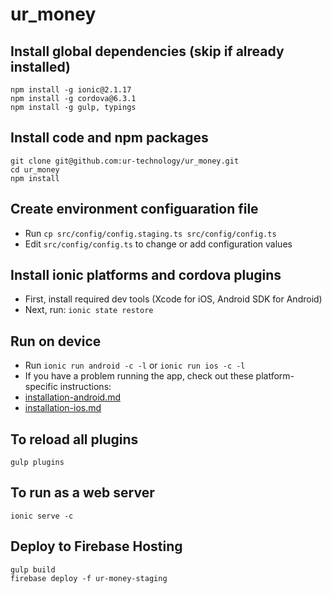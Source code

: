 # ur_money

## Install global dependencies (skip if already installed)
```script
npm install -g ionic@2.1.17
npm install -g cordova@6.3.1
npm install -g gulp, typings
```

## Install code and npm packages
```script
git clone git@github.com:ur-technology/ur_money.git
cd ur_money
npm install
```

## Create environment configuaration file
* Run `cp src/config/config.staging.ts src/config/config.ts`
* Edit `src/config/config.ts` to change or add configuration values

## Install ionic platforms and cordova plugins
* First, install required dev tools (Xcode for iOS, Android SDK for Android)
* Next, run: `ionic state restore`

## Run on device
* Run `ionic run android -c -l` or `ionic run ios -c -l`
* If you have a problem running the app, check out these platform-specific instructions:
* [installation-android.md](doc/installation-android.md)
* [installation-ios.md](doc/installation-ios.md)

## To reload all plugins
``` script
gulp plugins
```

## To run as a web server
```script
ionic serve -c
```

## Deploy to Firebase Hosting
```script
gulp build
firebase deploy -f ur-money-staging
```
